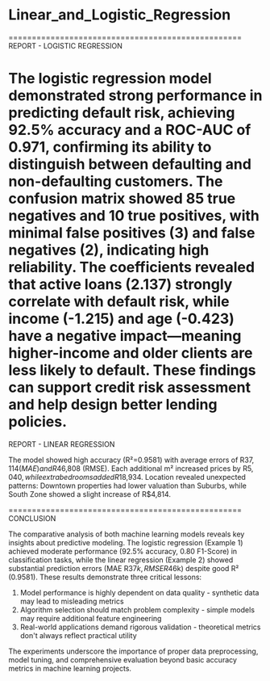 # Linear_and_Logistic_Regression
==================================================
REPORT - LOGISTIC REGRESSION

The logistic regression model demonstrated strong performance in predicting default risk, achieving 92.5% accuracy and a ROC-AUC of 0.971, confirming its ability to distinguish between defaulting and non-defaulting customers. The confusion matrix showed 85 true negatives and 10 true positives, with minimal false positives (3) and false negatives (2), indicating high reliability. The coefficients revealed that active loans (2.137) strongly correlate with default risk, while income (-1.215) and age (-0.423) have a negative impact—meaning higher-income and older clients are less likely to default. These findings can support credit risk assessment and help design better lending policies.
==================================================
REPORT - LINEAR REGRESSION

The model showed high accuracy (R²=0.9581) with average errors of 
R$37,114 (MAE) and R$46,808 (RMSE). Each additional m² increased 
prices by R$5,040, while extra bedrooms added R$18,934. Location 
revealed unexpected patterns: Downtown properties had lower valuation 
than Suburbs, while South Zone showed a slight increase of R$4,814.

==================================================
CONCLUSION

The comparative analysis of both machine learning models reveals key insights about 
predictive modeling. The logistic regression (Example 1) achieved moderate performance 
(92.5% accuracy, 0.80 F1-Score) in classification tasks, while the linear regression 
(Example 2) showed substantial prediction errors (MAE R$37k, RMSE R$46k) despite good 
R² (0.9581). These results demonstrate three critical lessons:
1. Model performance is highly dependent on data quality - synthetic data may lead to 
   misleading metrics
2. Algorithm selection should match problem complexity - simple models may require 
   additional feature engineering
3. Real-world applications demand rigorous validation - theoretical metrics don't always 
   reflect practical utility

The experiments underscore the importance of proper data preprocessing, model tuning, 
and comprehensive evaluation beyond basic accuracy metrics in machine learning projects.

